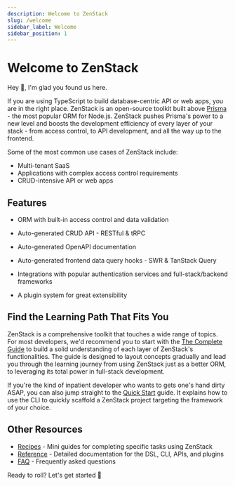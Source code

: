 ```yaml
---
description: Welcome to ZenStack
slug: /welcome
sidebar_label: Welcome
sidebar_position: 1
---
```


# Welcome to ZenStack

Hey 👋, I'm glad you found us here.

If you are using TypeScript to build database-centric API or web apps, you are in the right place. ZenStack is an open-source toolkit built above [Prisma](https://prisma.io) - the most popular ORM for Node.js. ZenStack pushes Prisma's power to a new level and boosts the development efficiency of every layer of your stack - from access control, to API development, and all the way up to the frontend.

Some of the most common use cases of ZenStack include:
- Multi-tenant SaaS
- Applications with complex access control requirements
- CRUD-intensive API or web apps

## Features

- ORM with built-in access control and data validation

- Auto-generated CRUD API - RESTful & tRPC

- Auto-generated OpenAPI documentation

- Auto-generated frontend data query hooks - SWR & TanStack Query

- Integrations with popular authentication services and full-stack/backend frameworks

- A plugin system for great extensibility

## Find the Learning Path That Fits You

ZenStack is a comprehensive toolkit that touches a wide range of topics. For most developers, we'd recommend you to start with the [The Complete Guide](/docs/the-complete-guide) to build a solid understanding of each layer of ZenStack's functionalities. The guide is designed to layout concepts gradually and lead you through the learning journey from using ZenStack just as a better ORM, to leveraging its total power in full-stack development.

If you're the kind of inpatient developer who wants to gets one's hand dirty ASAP, you can also jump straight to the [Quick Start](/docs/quick-start) guide. It explains how to use the CLI to quickly scaffold a ZenStack project targeting the framework of your choice.

## Other Resources

- [Recipes](/docs/recipes) - Mini guides for completing specific tasks using ZenStack
- [Reference](/docs/reference) - Detailed documentation for the DSL, CLI, APIs, and plugins
- [FAQ](/docs/faq) - Frequently asked questions
  
Ready to roll? Let's get started 🚀